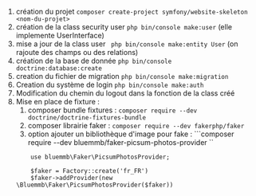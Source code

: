 

1. création du projet `` composer create-project symfony/website-skeleton <nom-du-projet> ``
2. création de la class security user `` php bin/console make:user `` (elle implemente UserInterface)
3. mise a jour de la class user `` php bin/console make:entity User`` (on rajoute des champs ou des relations)
4. création de la base de donnée `` php bin/console doctrine:database:create ``
5. creation du fichier de migration `` php bin/console make:migration ``
6. Creation du système de login ``php bin/console make:auth``
7. Modification du chemin du logout dans la fonction de la class créé 
8. Mise en place de fixture  :
    1. composer bundle fixtures : `` composer require --dev doctrine/doctrine-fixtures-bundle ``
    2. composer librairie faker : `` composer require --dev fakerphp/faker ``
    3. option ajouter un bibliothèque d'image pour fake : ```composer require --dev bluemmb/faker-picsum-photos-provider ``
    ```
        use bluemmb\Faker\PicsumPhotosProvider;

        $faker = Factory::create('fr_FR')
        $faker->addProvider(new \Bluemmb\Faker\PicsumPhotosProvider($faker))
    ```

    